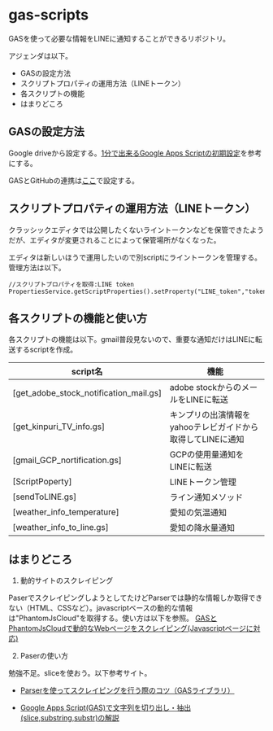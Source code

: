 # gas-scripts

GASを使って必要な情報をLINEに通知することができるリポジトリ。

アジェンダは以下。

- GASの設定方法
- スクリプトプロパティの運用方法（LINEトークン）
- 各スクリプトの機能
- はまりどころ


## GASの設定方法

Google driveから設定する。[1分で出来るGoogle Apps Scriptの初期設定](https://for-dummies.net/gas-noobs/one-minute-explanation-of-initial-settings-for-gas/)を参考にする。

GASとGitHubの連携は[ここ](https://tonari-it.com/gas-github-assistant-create/)で設定する。

## スクリプトプロパティの運用方法（LINEトークン）

クラッシックエディタでは公開したくないライントークンなどを保管できたようだが、エディタが変更されることによって保管場所がなくなった。

エディタは新しいほうで運用したいので別scriptにライントークンを管理する。管理方法は以下。

```
//スクリプトプロパティを取得:LINE token 
PropertiesService.getScriptProperties().setProperty("LINE_token","token");
```

## 各スクリプトの機能と使い方

各スクリプトの機能は以下。gmail普段見ないので、重要な通知だけはLINEに転送するscriptを作成。

|script名|機能|
|---|---|
|[get_adobe_stock_notification_mail.gs]|adobe stockからのメールをLINEに転送|
|[get_kinpuri_TV_info.gs]|キンプリの出演情報をyahooテレビガイドから取得してLINEに通知|
|[gmail_GCP_nortification.gs]|GCPの使用量通知をLINEに転送|
|[ScriptPoperty]|LINEトークン管理|
|[sendToLINE.gs]|ライン通知メソッド|
|[weather_info_temperature]|愛知の気温通知|
|[weather_info_to_line.gs]|愛知の降水量通知|

## はまりどころ

1. 動的サイトのスクレイピング

PaserでスクレイピングしようとしてたけどParserでは静的な情報しか取得できない（HTML、CSSなど）。javascriptベースの動的な情報は"PhantomJsCloud"を取得する。使い方は以下を参照。
[GASとPhantomJsCloudで動的なWebページをスクレイピング(Javascriptページに対応)](https://auto-worker.com/blog/?p=1974)

2. Paserの使い方

勉強不足。sliceを使おう。以下参考サイト。

- [Parserを使ってスクレイピングを行う際のコツ（GASライブラリ）](https://rabbitfoot.xyz/gas-scraiping-with-parser/)

- [Google Apps Script(GAS)で文字列を切り出し・抽出(slice,substring,substr)の解説](https://auto-worker.com/blog/?p=594)

